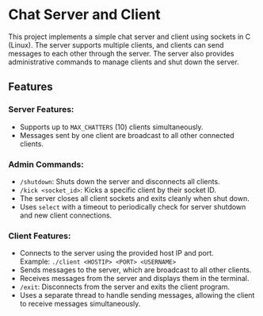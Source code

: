 <h1>Chat Server and Client</h1>

<p>
    This project implements a simple chat server and client using sockets in C (Linux). The server supports multiple clients, and clients can send messages to each other through the server. The server also provides administrative commands to manage clients and shut down the server.
</p>

<h2>Features</h2>

<h3>Server Features:</h3>
<ul>
    <li>Supports up to <code>MAX_CHATTERS</code> (10) clients simultaneously.</li>
    <li>Messages sent by one client are broadcast to all other connected clients.</li>
</ul>

<h3>Admin Commands:</h3>
<ul>
    <li><code>/shutdown</code>: Shuts down the server and disconnects all clients.</li>
    <li><code>/kick &lt;socket_id&gt;</code>: Kicks a specific client by their socket ID.</li>
    <li>The server closes all client sockets and exits cleanly when shut down.</li>
    <li>Uses <code>select</code> with a timeout to periodically check for server shutdown and new client connections.</li>
</ul>

<h3>Client Features:</h3>
<ul>
    <li>Connects to the server using the provided host IP and port.<br>
        Example: <code>./client &lt;HOSTIP&gt; &lt;PORT&gt; &lt;USERNAME&gt;</code>
    </li>
    <li>Sends messages to the server, which are broadcast to all other clients.</li>
    <li>Receives messages from the server and displays them in the terminal.</li>
    <li><code>/exit</code>: Disconnects from the server and exits the client program.</li>
    <li>Uses a separate thread to handle sending messages, allowing the client to receive messages simultaneously.</li>
</ul>
